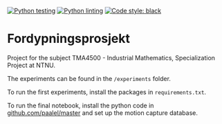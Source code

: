 [![Python testing](https://github.com/alexarntzen/fordypningsprosjekt/workflows/Python%20testing/badge.svg)](https://github.com/alexarntzen/fordypningsprosjekt/actions/workflows/python_test.yml)
[![Python linting](https://github.com/alexarntzen/fordypningsprosjekt/workflows/Python%20linting/badge.svg)](https://github.com/alexarntzen/fordypningsprosjekt/actions/workflows/python_lint.yml)
[![Code style: black](https://img.shields.io/badge/code%20style-black-000000.svg)](https://github.com/psf/black)

# Fordypningsprosjekt
Project for the subject TMA4500 - Industrial Mathematics, Specialization Project at NTNU. 

The experiments can be found in the `/experiments` folder. 

To run the first experiments, install the packages in `requirements.txt`. 

To run the final notebook, install the python code in [github.com/paalel/master](https://github.com/paalel/master.git) and set up the motion capture database.